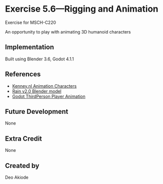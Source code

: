 # Exercise 5.6—Rigging and Animation

Exercise for MSCH-C220

An opportunity to play with animating 3D humanoid characters

## Implementation

Built using Blender 3.6, Godot 4.1.1

## References
 - [Kenney.nl Animation Characters](https://kenney.nl/assets/animated-characters-2)
 - [Rain v2.0 Blender model](https://cloud.blender.org/p/characters/5f04a68bb5f1a2612f7b29da)
 - [Godot ThirdPerson Player Animation](https://youtu.be/msZw59Iln74)

## Future Development

None

## Extra Credit

None

## Created by 

Deo Akiode
